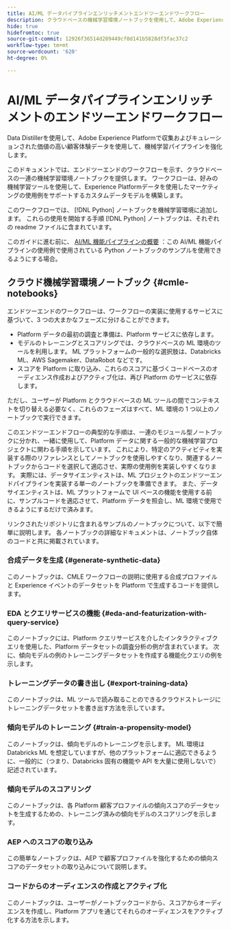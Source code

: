 ```yaml
---
title: AI/ML データパイプラインエンリッチメントエンドツーエンドワークフロー
description: クラウドベースの機械学習環境ノートブックを使用して、Adobe Experience Platformのデータから購読のコンバージョンを予測する傾向モデルのトレーニングを作成し、スコアリングします。
hide: true
hidefromtoc: true
source-git-commit: 12926f36514d289449cf0d141b5828df3fac37c2
workflow-type: tm+mt
source-wordcount: '620'
ht-degree: 0%

---
```


<!-- 
title: Cloud Machine Learning Environment Notebooks
Cloud machine learning environment notebooks
Old title: 
# AI/ML data pipeline enrichment end-to-end workflow
-->

# AI/ML データパイプラインエンリッチメントのエンドツーエンドワークフロー

Data Distillerを使用して、Adobe Experience Platformで収集およびキュレーションされた価値の高い顧客体験データを使用して、機械学習パイプラインを強化します。

このドキュメントでは、エンドツーエンドのワークフローを示す、クラウドベースの一連の機械学習環境ノートブックを提供します。 ワークフローは、好みの機械学習ツールを使用して、Experience Platformデータを使用したマーケティングの使用例をサポートするカスタムデータモデルを構築します。

このワークフローでは、 [!DNL Python] ノートブックを機械学習環境に追加します。 これらの使用を開始する手順 [!DNL Python] ノートブックは、それぞれの readme ファイルに含まれています。

このガイドに進む前に、 [AI/ML 機能パイプラインの概要](./overview.md) ：この AI/ML 機能パイプラインの使用例で使用されている Python ノートブックのサンプルを使用できるようにする場合。

## クラウド機械学習環境ノートブック {#cmle-notebooks}

エンドツーエンドのワークフローは、ワークフローの実装に使用するサービスに基づいて、3 つの大まかなフェーズに分けることができます。

- Platform データの最初の調査と準備は、Platform サービスに依存します。
- モデルのトレーニングとスコアリングでは、クラウドベースの ML 環境のツールを利用します。 ML プラットフォームの一般的な選択肢は、Databricks ML、AWS Sagemaker、DataRobot などです。
- スコアを Platform に取り込み、これらのスコアに基づくコードベースのオーディエンス作成およびアクティブ化は、再び Platform のサービスに依存します。

ただし、ユーザーが Platform とクラウドベースの ML ツールの間でコンテキストを切り替える必要なく、これらのフェーズはすべて、ML 環境の 1 つ以上のノートブックで実行できます。

このエンドツーエンドフローの典型的な手順は、一連のモジュール型ノートブックに分かれ、一緒に使用して、Platform データに関する一般的な機械学習プロジェクトに関わる手順を示しています。 これにより、特定のアクティビティを実装する際のリファレンスとしてノートブックを使用しやすくなり、関連するノートブックからコードを選択して適応させ、実際の使用例を実装しやすくなります。 実際には、データサイエンティストは、ML プロジェクトのエンドツーエンドパイプラインを実装する単一のノートブックを準備できます。 また、データサイエンティストは、ML プラットフォームで UI ベースの機能を使用する前に、サンプルコードを適応させて、Platform データを照会し、ML 環境で使用できるようにするだけで済みます。

リンクされたリポジトリに含まれるサンプルのノートブックについて、以下で簡単に説明します。 各ノートブックの詳細なドキュメントは、ノートブック自体のコードと共に掲載されています。

<!-- Below is the meat - the how to (but without links or details) -->

### 合成データを生成 {#generate-synthetic-data}

このノートブックは、CMLE ワークフローの説明に使用する合成プロファイルと Experience イベントのデータセットを Platform で生成するコードを提供します。

### EDA とクエリサービスの機能 {#eda-and-featurization-with-query-service}

このノートブックには、Platform クエリサービスを介したインタラクティブクエリを使用した、Platform データセットの調査分析の例が含まれています。 次に、傾向モデルの例のトレーニングデータセットを作成する機能化クエリの例を示します。

### トレーニングデータの書き出し {#export-training-data}

このノートブックは、ML ツールで読み取ることのできるクラウドストレージにトレーニングデータセットを書き出す方法を示しています。

### 傾向モデルのトレーニング {#train-a-propensity-model}

このノートブックは、傾向モデルのトレーニングを示します。 ML 環境は Databricks ML を想定していますが、他のプラットフォームに適応できるように、一般的に（つまり、Databricks 固有の機能や API を大量に使用しないで）記述されています。

### 傾向モデルのスコアリング

このノートブックは、各 Platform 顧客プロファイルの傾向スコアのデータセットを生成するための、トレーニング済みの傾向モデルのスコアリングを示します。

### AEP へのスコアの取り込み

この簡単なノートブックは、AEP で顧客プロファイルを強化するための傾向スコアのデータセットの取り込みについて説明します。

### コードからのオーディエンスの作成とアクティブ化

このノートブックは、ユーザーがノートブックコードから、スコアからオーディエンスを作成し、Platform アプリを通じてそれらのオーディエンスをアクティブ化する方法を示します。
